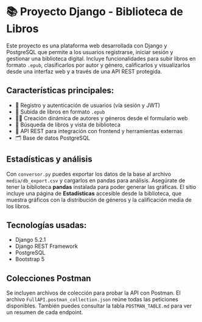 # 📚 Proyecto Django - Biblioteca de Libros

Este proyecto es una plataforma web desarrollada con Django y PostgreSQL que permite a los usuarios registrarse, iniciar sesión y gestionar una biblioteca digital. Incluye funcionalidades para subir libros en formato `.epub`, clasificarlos por autor y género, calificarlos y visualizarlos desde una interfaz web y a través de una API REST protegida.

## Características principales:

- 🔐 Registro y autenticación de usuarios (vía sesión y JWT)
- 📖 Subida de libros en formato `.epub`
- 🧑‍💼 Creación dinámica de autores y géneros desde el formulario web
- 🔎 Búsqueda de libros y vista de biblioteca
- 🧩 API REST para integración con frontend y herramientas externas
- 🗂️ Base de datos PostgreSQL

## Estadísticas y análisis

Con `conversor.py` puedes exportar los datos de la base al archivo
`media/db_export.csv` y cargarlos en pandas para análisis. Asegúrate de tener
la biblioteca **pandas** instalada para poder generar las gráficas.
El sitio incluye una página de **Estadísticas** accesible desde la biblioteca,
que muestra gráficos con la distribución de géneros y la calificación media de
los libros.

## Tecnologías usadas:

- Django 5.2.1
- Django REST Framework
- PostgreSQL
- Bootstrap 5

## Colecciones Postman

Se incluyen archivos de colección para probar la API con Postman. El archivo `FullAPI.postman_collection.json` reúne todas las peticiones disponibles. También puedes consultar la tabla `POSTMAN_TABLE.md` para ver un resumen de cada endpoint.
